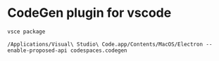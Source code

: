 # CodeGen plugin for vscode

```bash
vsce package
```

```
/Applications/Visual\ Studio\ Code.app/Contents/MacOS/Electron --enable-proposed-api codespaces.codegen
```